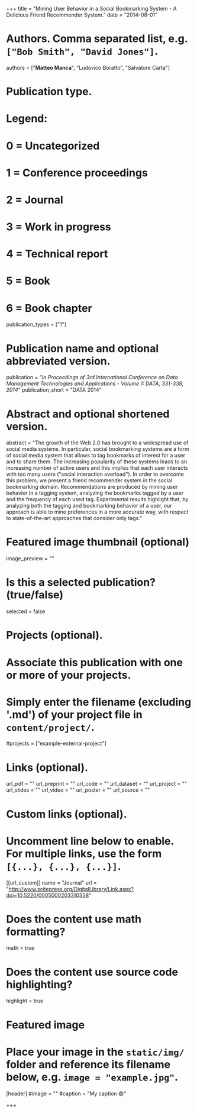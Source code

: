 +++
title = "Mining User Behavior in a Social Bookmarking System - A Delicious Friend Recommender System."
date = "2014-08-01"

# Authors. Comma separated list, e.g. `["Bob Smith", "David Jones"]`.

authors = ["**Matteo Manca**", "Ludovico Boratto", "Salvatore Carta"]


# Publication type.
# Legend:
# 0 = Uncategorized
# 1 = Conference proceedings
# 2 = Journal
# 3 = Work in progress
# 4 = Technical report
# 5 = Book
# 6 = Book chapter
publication_types = ["1"]

# Publication name and optional abbreviated version.
publication = "*In Proceedings of 3rd International Conference on Data Management Technologies and Applications - Volume 1: DATA, 331-338, 2014*"
publication_short = "DATA 2014"


# Abstract and optional shortened version.
abstract = "The growth of the Web 2.0 has brought to a widespread use of social media systems. In particular, social bookmarking systems are a form of social media system that allows to tag bookmarks of interest for a user and to share them. The increasing popularity of these systems leads to an increasing number of active users and this implies that each user interacts with too many users ("social interaction overload"). In order to overcome this problem, we present a friend recommender system in the social bookmarking domain. Recommendations are produced by mining user behavior in a tagging system, analyzing the bookmarks tagged by a user and the frequency of each used tag. Experimental results highlight that, by analyzing both the tagging and bookmarking behavior of a user, our approach is able to mine preferences in a more accurate way, with respect to state-of-the-art approaches that consider only tags."

# Featured image thumbnail (optional)
image_preview = ""

# Is this a selected publication? (true/false)
selected = false

# Projects (optional).
#   Associate this publication with one or more of your projects.
#   Simply enter the filename (excluding '.md') of your project file in `content/project/`.
#projects = ["example-external-project"]

# Links (optional).
url_pdf = ""
url_preprint = ""
url_code = ""
url_dataset = ""
url_project = ""
url_slides = ""
url_video = ""
url_poster = ""
url_source = ""

# Custom links (optional).
#   Uncomment line below to enable. For multiple links, use the form `[{...}, {...}, {...}]`.
[[url_custom]]
name = "Journal"
url = "http://www.scitepress.org/DigitalLibrary/Link.aspx?doi=10.5220/0005000203310338"

# Does the content use math formatting?
math = true

# Does the content use source code highlighting?
highlight = true
  
# Featured image
# Place your image in the `static/img/` folder and reference its filename below, e.g. `image = "example.jpg"`.
[header]
#image = ""
#caption = "My caption :smile:"

+++


